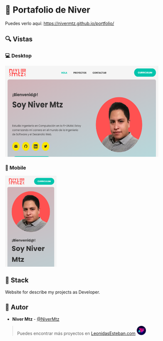 # 💎 Portafolio de Niver

Puedes verlo aquí: https://nivermtz.github.io/portfolio/

## 🔍 Vistas 

### 💻 Desktop

<p align="center">
  <img src="images/nivermtz.github.io_portfolio_desktop.png" height="300">
</p>

### 📱 Mobile

<img src="images/nivermtz.github.io_portfolio_(Galaxy Note II).png" height="300">

## 📌 Stack

Website for describe my projects as Developer.

## 🌟 Autor

* **Niver Mtz**  - [@NiverMtz](https://github.com/NiverMtz)

> Puedes encontrar más proyectos en
[LeonidasEsteban.com](https://leonidasesteban.com/proyectos/todos) <a href="https://leonidasesteban.com/proyectos/todos"><img src="https://raw.githubusercontent.com/no-te-rindas/logo/main/Logo/LonidasEsteban-destello-envolvente-circular-negro.png" height="30"/></a>
